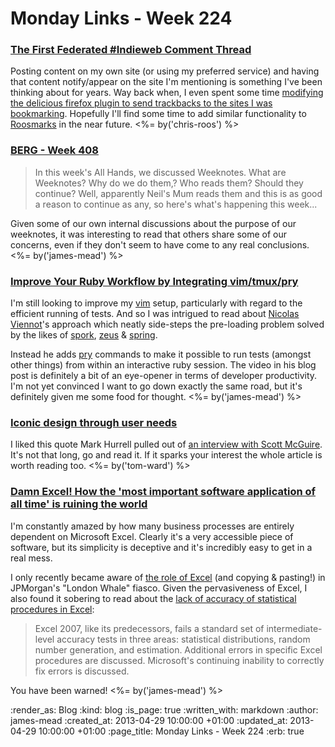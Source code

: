 Monday Links - Week 224
============

### [The First Federated #Indieweb Comment Thread](http://tantek.com/2013/113/b1/first-federated-indieweb-comment-thread)

Posting content on my own site (or using my preferred service) and having that content notify/appear on the site I'm mentioning is something I've been thinking about for years. Way back when, I even spent some time [modifying the delicious firefox plugin to send trackbacks to the sites I was bookmarking](http://chrisroos.co.uk/blog/2008-02-04-sending-trackbacks-to-the-sites-that-you-bookmark-in-del-icio-us). Hopefully I'll find some time to add similar functionality to [Roosmarks](https://github.com/chrisroos/roosmarks) in the near future. <%= by('chris-roos') %>

### [BERG - Week 408](http://berglondon.com/blog/2013/04/04/week-408/)

> In this week's All Hands, we discussed Weeknotes. What are Weeknotes? Why do we do them,? Who reads them? Should they continue? Well, apparently Neil's Mum reads them and this is as good a reason to continue as any, so here's what's happening this week...

Given some of our own internal discussions about the purpose of our weeknotes, it was interesting to read that others share some of our concerns, even if they don't seem to have come to any real conclusions. <%= by('james-mead') %>

### [Improve Your Ruby Workflow by Integrating vim/tmux/pry](http://velvetpulse.com/2012/11/19/improve-your-ruby-workflow-by-integrating-vim-tmux-pry/)

I'm still looking to improve my [vim](http://www.vim.org/) setup, particularly with regard to the efficient running of tests. And so I was intrigued to read about [Nicolas Viennot](https://github.com/nviennot)'s approach which neatly side-steps the pre-loading problem solved by the likes of [spork](https://github.com/sporkrb/spork), [zeus](https://github.com/burke/zeus) & [spring](https://github.com/jonleighton/spring).

Instead he adds [pry](https://github.com/pry/pry) commands to make it possible to run tests (amongst other things) from within an interactive ruby session. The video in his blog post is definitely a bit of an eye-opener in terms of developer productivity. I'm not yet convinced I want to go down exactly the same road, but it's definitely given me some food for thought. <%= by('james-mead') %>

### [Iconic design through user needs](http://prospects.mhurrell.co.uk/post/user-needs)

I liked this quote Mark Hurrell pulled out of [an interview with Scott McGuire](http://bldgblog.blogspot.co.uk/2013/04/mountain-lab-interview-with-scott.html).  It's not that long, go and read it.  If it sparks your interest the whole article is worth reading too. <%= by('tom-ward') %>

### [Damn Excel! How the 'most important software application of all time' is ruining the world](http://finance.fortune.cnn.com/2013/04/17/rogoff-reinhart-excel-errors/)

I'm constantly amazed by how many business processes are entirely dependent on Microsoft Excel. Clearly it's a very accessible piece of software, but its simplicity is deceptive and it's incredibly easy to get in a real mess.

I only recently became aware of [the role of Excel](http://baselinescenario.com/2013/02/09/the-importance-of-excel/) (and copying & pasting!) in JPMorgan's "London Whale" fiasco. Given the pervasiveness of Excel, I also found it sobering to read about the [lack of accuracy of statistical procedures in Excel](http://www.pages.drexel.edu/~bdm25/excel2007.pdf):

> Excel 2007, like its predecessors, fails a standard set of intermediate-level accuracy tests in three areas: statistical distributions, random number generation, and estimation. Additional errors in specific Excel procedures are discussed. Microsoft's continuing inability to correctly fix errors is discussed.

You have been warned! <%= by('james-mead') %>

:render_as: Blog
:kind: blog
:is_page: true
:written_with: markdown
:author: james-mead
:created_at: 2013-04-29 10:00:00 +01:00
:updated_at: 2013-04-29 10:00:00 +01:00
:page_title: Monday Links - Week 224
:erb: true
